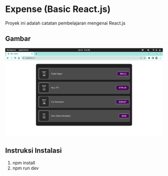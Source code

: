 # Expense (Basic React.js)

Proyek ini adalah catatan pembelajaran mengenai React.js

## Gambar

![Gambar](./src/assets/Screenshot%20from%202023-06-14%2019-41-28.png)

## Instruksi Instalasi

1. npm install
2. npm run dev
